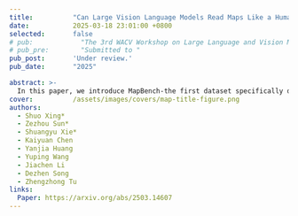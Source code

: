 ```yaml
---
title:          "Can Large Vision Language Models Read Maps Like a Human?"
date:           2025-03-18 23:01:00 +0800
selected:       false
# pub:            "The 3rd WACV Workshop on Large Language and Vision Models for Autonomous Driving (LLVM-AD)"
# pub_pre:        "Submitted to "
pub_post:       'Under review.'
pub_date:       "2025"

abstract: >-
  In this paper, we introduce MapBench-the first dataset specifically designed for human-readable, pixel-based map-based outdoor navigation, curated from complex path finding scenarios. MapBench comprises over 1600 pixel space map path finding problems from 100 diverse maps. In MapBench, LVLMs generate language-based navigation instructions given a map image and a query with beginning and end landmarks. For each map, MapBench provides Map Space Scene Graph (MSSG) as an indexing data structure to convert between natural language and evaluate LVLM-generated results. We demonstrate that MapBench significantly challenges state-of-the-art LVLMs both zero-shot prompting and a Chain-of-Thought (CoT) augmented reasoning framework that decomposes map navigation into sequential cognitive processes.
cover:          /assets/images/covers/map-title-figure.png
authors:
  - Shuo Xing*
  - Zezhou Sun*
  - Shuangyu Xie*
  - Kaiyuan Chen
  - Yanjia Huang
  - Yuping Wang
  - Jiachen Li
  - Dezhen Song
  - Zhengzhong Tu
links:
  Paper: https://arxiv.org/abs/2503.14607
---
```

